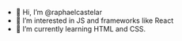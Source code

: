 - 👋 Hi, I’m @raphaelcastelar
- 👀 I’m interested in JS and frameworks like React
- 🌱 I’m currently learning HTML and CSS.
<!---
raphaelcastelar/raphaelcastelar is a ✨ special ✨ repository because its `README.md` (this file) appears on your GitHub profile.
You can click the Preview link to take a look at your changes.
--->
